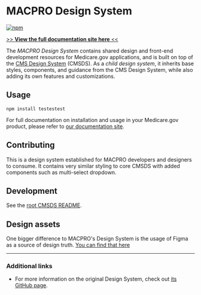 # MACPRO Design System

[![npm](https://img.shields.io/npm/v/@cmsgov/ds-medicare-gov.svg?label=@cmsgov%2Fds-medicare-gov)](https://www.npmjs.com/package/@cmsgov/ds-medicare-gov)

[>> **View the full documentation site here** <<](https://cmsgov.github.io/design-system/medicare/)

The _MACPRO Design System_ contains shared design and front-end development resources for Medicare.gov applications, and is built on top of the [CMS Design System](https://design.cms.gov/) (CMSDS). As a _child design system_, it inherits base styles, components, and guidance from the CMS Design System, while also adding its own features and customizations.

## Usage

`npm install testestest`

For full documentation on installation and usage in your Medicare.gov product, please refer to [our documentation site](https://cmsgov.github.io/design-system/medicare/startup/installation/).

## Contributing

This is a design system established for MACPRO developers and designers to consume. It contains very similar styling to core CMSDS with added components such as multi-select dropdown.

## Development

See the [root CMSDS README](../../README.md).

## Design assets

One bigger difference to MACPRO's Design System is the usage of Figma as a source of design truth. [You can find that here](https://test)

---

### Additional links

- For more information on the original Design System, check out [its GitHub page](https://github.com/cmsgov/design-system).
